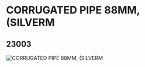 # CORRUGATED PIPE 88MM, (SILVERM
## 23003
![CORRUGATED PIPE 88MM, (SILVERM](https://lc-www-live-s.legocdn.com/media/bricks/5/2/4141672.jpg)